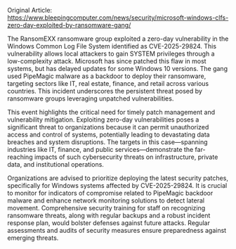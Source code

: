 Original Article: https://www.bleepingcomputer.com/news/security/microsoft-windows-clfs-zero-day-exploited-by-ransomware-gang/

The RansomEXX ransomware group exploited a zero-day vulnerability in the Windows Common Log File System identified as CVE-2025-29824. This vulnerability allows local attackers to gain SYSTEM privileges through a low-complexity attack. Microsoft has since patched this flaw in most systems, but has delayed updates for some Windows 10 versions. The gang used PipeMagic malware as a backdoor to deploy their ransomware, targeting sectors like IT, real estate, finance, and retail across various countries. This incident underscores the persistent threat posed by ransomware groups leveraging unpatched vulnerabilities.

This event highlights the critical need for timely patch management and vulnerability mitigation. Exploiting zero-day vulnerabilities poses a significant threat to organizations because it can permit unauthorized access and control of systems, potentially leading to devastating data breaches and system disruptions. The targets in this case—spanning industries like IT, finance, and public services—demonstrate the far-reaching impacts of such cybersecurity threats on infrastructure, private data, and institutional operations.

Organizations are advised to prioritize deploying the latest security patches, specifically for Windows systems affected by CVE-2025-29824. It is crucial to monitor for indicators of compromise related to PipeMagic backdoor malware and enhance network monitoring solutions to detect lateral movement. Comprehensive security training for staff on recognizing ransomware threats, along with regular backups and a robust incident response plan, would bolster defenses against future attacks. Regular assessments and audits of security measures ensure preparedness against emerging threats.